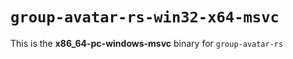# `group-avatar-rs-win32-x64-msvc`

This is the **x86_64-pc-windows-msvc** binary for `group-avatar-rs`
